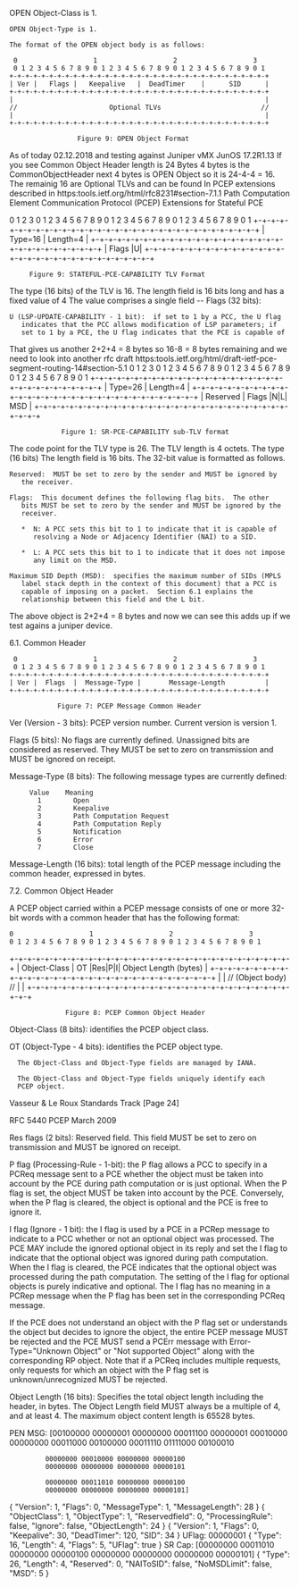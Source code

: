 
 OPEN Object-Class is 1.

    OPEN Object-Type is 1.

    The format of the OPEN object body is as follows:

     0                   1                   2                   3
     0 1 2 3 4 5 6 7 8 9 0 1 2 3 4 5 6 7 8 9 0 1 2 3 4 5 6 7 8 9 0 1
    +-+-+-+-+-+-+-+-+-+-+-+-+-+-+-+-+-+-+-+-+-+-+-+-+-+-+-+-+-+-+-+-+
    | Ver |   Flags |   Keepalive   |  DeadTimer    |      SID      |
    +-+-+-+-+-+-+-+-+-+-+-+-+-+-+-+-+-+-+-+-+-+-+-+-+-+-+-+-+-+-+-+-+
    |                                                               |
    //                       Optional TLVs                         //
    |                                                               |
    +-+-+-+-+-+-+-+-+-+-+-+-+-+-+-+-+-+-+-+-+-+-+-+-+-+-+-+-+-+-+-+-+

                     Figure 9: OPEN Object Format
 As of today 02.12.2018 and testing against Juniper vMX JunOS 17.2R1.13
 If you see Common Object Header length is 24 Bytes 4 bytes is the CommonObjectHeader
 next 4 bytes is OPEN Object so it is 24-4-4 = 16. The remainig 16 are Optional TLVs and can be found
 In PCEP extensions described in https:tools.ietf.org/html/rfc8231#section-7.1.1
 Path Computation Element Communication Protocol (PCEP) Extensions for Stateful PCE

 0                   1                   2                   3
 0 1 2 3 4 5 6 7 8 9 0 1 2 3 4 5 6 7 8 9 0 1 2 3 4 5 6 7 8 9 0 1
 +-+-+-+-+-+-+-+-+-+-+-+-+-+-+-+-+-+-+-+-+-+-+-+-+-+-+-+-+-+-+-+-+
 |               Type=16         |            Length=4           |
 +-+-+-+-+-+-+-+-+-+-+-+-+-+-+-+-+-+-+-+-+-+-+-+-+-+-+-+-+-+-+-+-+
 |                             Flags                           |U|
 +-+-+-+-+-+-+-+-+-+-+-+-+-+-+-+-+-+-+-+-+-+-+-+-+-+-+-+-+-+-+-+-+

 		 Figure 9: STATEFUL-PCE-CAPABILITY TLV Format

 The type (16 bits) of the TLV is 16.  The length field is 16 bits
 long and has a fixed value of 4
 The value comprises a single field -- Flags (32 bits):

    U (LSP-UPDATE-CAPABILITY - 1 bit):  if set to 1 by a PCC, the U flag
       indicates that the PCC allows modification of LSP parameters; if
       set to 1 by a PCE, the U flag indicates that the PCE is capable of

 That gives us another 2+2+4 = 8 bytes so 16-8 = 8 bytes remaining and
 we need to look into another rfc draft https:tools.ietf.org/html/draft-ietf-pce-segment-routing-14#section-5.1
 0                   1                   2                   3
        0 1 2 3 4 5 6 7 8 9 0 1 2 3 4 5 6 7 8 9 0 1 2 3 4 5 6 7 8 9 0 1
       +-+-+-+-+-+-+-+-+-+-+-+-+-+-+-+-+-+-+-+-+-+-+-+-+-+-+-+-+-+-+-+-+
       |            Type=26            |            Length=4           |
       +-+-+-+-+-+-+-+-+-+-+-+-+-+-+-+-+-+-+-+-+-+-+-+-+-+-+-+-+-+-+-+-+
       |         Reserved              |   Flags   |N|L|      MSD      |
       +-+-+-+-+-+-+-+-+-+-+-+-+-+-+-+-+-+-+-+-+-+-+-+-+-+-+-+-+-+-+-+-+

                 Figure 1: SR-PCE-CAPABILITY sub-TLV format
 The code point for the TLV type is 26.  The TLV length is 4 octets.
 The type (16 bits) The length field is 16 bits.
 The 32-bit value is formatted as follows.

    Reserved:  MUST be set to zero by the sender and MUST be ignored by
       the receiver.

    Flags:  This document defines the following flag bits.  The other
       bits MUST be set to zero by the sender and MUST be ignored by the
       receiver.

       *  N: A PCC sets this bit to 1 to indicate that it is capable of
          resolving a Node or Adjacency Identifier (NAI) to a SID.

       *  L: A PCC sets this bit to 1 to indicate that it does not impose
          any limit on the MSD.

    Maximum SID Depth (MSD):  specifies the maximum number of SIDs (MPLS
       label stack depth in the context of this document) that a PCC is
       capable of imposing on a packet.  Section 6.1 explains the
       relationship between this field and the L bit.
 The above object is  2+2+4 = 8 bytes and now we can see this adds up
 if we test agains a juniper device.


6.1.  Common Header

     0                   1                   2                   3
     0 1 2 3 4 5 6 7 8 9 0 1 2 3 4 5 6 7 8 9 0 1 2 3 4 5 6 7 8 9 0 1
    +-+-+-+-+-+-+-+-+-+-+-+-+-+-+-+-+-+-+-+-+-+-+-+-+-+-+-+-+-+-+-+-+
    | Ver |  Flags  |  Message-Type |       Message-Length          |
    +-+-+-+-+-+-+-+-+-+-+-+-+-+-+-+-+-+-+-+-+-+-+-+-+-+-+-+-+-+-+-+-+

                Figure 7: PCEP Message Common Header

   Ver (Version - 3 bits):  PCEP version number.  Current version is
      version 1.

   Flags (5 bits):  No flags are currently defined.  Unassigned bits are
      considered as reserved.  They MUST be set to zero on transmission
      and MUST be ignored on receipt.

   Message-Type (8 bits):  The following message types are currently
      defined:

         Value    Meaning
           1        Open
           2        Keepalive
           3        Path Computation Request
           4        Path Computation Reply
           5        Notification
           6        Error
           7        Close

   Message-Length (16 bits):  total length of the PCEP message including
      the common header, expressed in bytes.


7.2.  Common Object Header

   A PCEP object carried within a PCEP message consists of one or more
   32-bit words with a common header that has the following format:

    0                   1                   2                   3
    0 1 2 3 4 5 6 7 8 9 0 1 2 3 4 5 6 7 8 9 0 1 2 3 4 5 6 7 8 9 0 1
   +-+-+-+-+-+-+-+-+-+-+-+-+-+-+-+-+-+-+-+-+-+-+-+-+-+-+-+-+-+-+-+-+
   | Object-Class  |   OT  |Res|P|I|   Object Length (bytes)       |
   +-+-+-+-+-+-+-+-+-+-+-+-+-+-+-+-+-+-+-+-+-+-+-+-+-+-+-+-+-+-+-+-+
   |                                                               |
   //                        (Object body)                        //
   |                                                               |
   +-+-+-+-+-+-+-+-+-+-+-+-+-+-+-+-+-+-+-+-+-+-+-+-+-+-+-+-+-+-+-+-+

                  Figure 8: PCEP Common Object Header

   Object-Class (8 bits):  identifies the PCEP object class.

   OT (Object-Type - 4 bits):  identifies the PCEP object type.

      The Object-Class and Object-Type fields are managed by IANA.

      The Object-Class and Object-Type fields uniquely identify each
      PCEP object.



Vasseur & Le Roux           Standards Track                    [Page 24]
 
RFC 5440                          PCEP                        March 2009


   Res flags (2 bits):  Reserved field.  This field MUST be set to zero
      on transmission and MUST be ignored on receipt.

   P flag (Processing-Rule - 1-bit):  the P flag allows a PCC to specify
      in a PCReq message sent to a PCE whether the object must be taken
      into account by the PCE during path computation or is just
      optional.  When the P flag is set, the object MUST be taken into
      account by the PCE.  Conversely, when the P flag is cleared, the
      object is optional and the PCE is free to ignore it.

   I flag (Ignore - 1 bit):  the I flag is used by a PCE in a PCRep
      message to indicate to a PCC whether or not an optional object was
      processed.  The PCE MAY include the ignored optional object in its
      reply and set the I flag to indicate that the optional object was
      ignored during path computation.  When the I flag is cleared, the
      PCE indicates that the optional object was processed during the
      path computation.  The setting of the I flag for optional objects
      is purely indicative and optional.  The I flag has no meaning in a
      PCRep message when the P flag has been set in the corresponding
      PCReq message.

   If the PCE does not understand an object with the P flag set or
   understands the object but decides to ignore the object, the entire
   PCEP message MUST be rejected and the PCE MUST send a PCErr message
   with Error-Type="Unknown Object" or "Not supported Object" along with
   the corresponding RP object.  Note that if a PCReq includes multiple
   requests, only requests for which an object with the P flag set is
   unknown/unrecognized MUST be rejected.

   Object Length (16 bits):  Specifies the total object length including
      the header, in bytes.  The Object Length field MUST always be a
      multiple of 4, and at least 4.  The maximum object content length
      is 65528 bytes.      

   PEN MSG: [00100000 00000001 00000000 00011100 
             00000001 00010000 00000000 00011000 
             00100000 00011110 01111000 00100010 
             
             00000000 00010000 00000000 00000100 
             00000000 00000000 00000000 00000101 
             
             00000000 00011010 00000000 00000100 
             00000000 00000000 00000000 00000101]

{
  "Version": 1,
  "Flags": 0,
  "MessageType": 1,
  "MessageLength": 28
}
{
  "ObjectClass": 1,
  "ObjectType": 1,
  "Reservedfield": 0,
  "ProcessingRule": false,
  "Ignore": false,
  "ObjectLength": 24
}
{
  "Version": 1,
  "Flags": 0,
  "Keepalive": 30,
  "DeadTimer": 120,
  "SID": 34
}
UFlag: 00000001 
{
  "Type": 16,
  "Length": 4,
  "Flags": 5,
  "UFlag": true
}
SR Cap: [00000000 00011010 00000000 00000100 00000000 00000000 00000000 00000101] 
{
  "Type": 26,
  "Length": 4,
  "Reserved": 0,
  "NAIToSID": false,
  "NoMSDLimit": false,
  "MSD": 5
}
